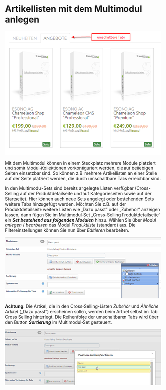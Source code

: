 # Artikellisten mit dem Multimodul anlegen

![](bild43.png)

Mit dem Multimodul können in einem Steckplatz mehrere Module platziert und somit Modul-Kollektionen vorkonfiguriert werden, die auf beliebigen Seiten einsetzbar sind. So können z.B. mehrere Artikellisten an einer Stelle auf der Seite platziert werden, die durch umschaltbare Tabs erreichbar sind.

In den Multimodul-Sets sind bereits angelegte Listen verfügbar (Cross-Selling auf der Produktdetailseite und auf Kategorieseiten sowie auf der Startseite). Hier können auch neue Sets angelegt oder bestehenden Sets weitere Tabs hinzugefügt werden.
Möchten Sie z.B. auf der Produktdetailseite weitere Listen wie „Dazu passt“ oder „Zubehör“ anzeigen lassen, dann fügen Sie im Multimodul-Set „Cross-Selling Produktdetailseite“ ein ***Set bestehend aus folgenden Modulen*** hinzu. Wählen Sie über *Modul anlegen* / *bearbeiten* das Modul *Produktliste* (standard) aus. Die Filtereinstellungen können Sie nun über *Editieren* bearbeiten.

![](bild44.png)

**Achtung**: Die Artikel, die in den Cross-Selling-Listen *Zubehör* und *Ähnliche Artikel* („Dazu passt“) erscheinen sollen, werden beim Artikel selbst im Tab Cross Selling hinterlegt. 
Die Reihenfolge der umschaltbaren Tabs wird über den Button ***Sortierung*** im Multimodul-Set gesteuert.

![](bild45.png)



